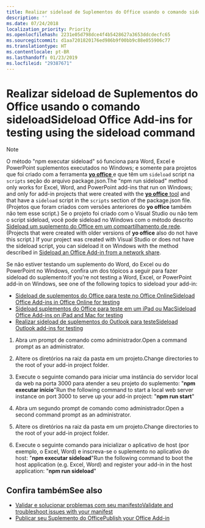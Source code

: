 ```yaml
---
title: Realizar sideload de Suplementos do Office usando o comando sideload
description: ''
ms.date: 07/24/2018
localization_priority: Priority
ms.openlocfilehash: 2231e05d798dce4f4b5428627a3653ddcdecfc65
ms.sourcegitcommit: d1aa7201820176ed986b9f00bb9c88e055906c77
ms.translationtype: HT
ms.contentlocale: pt-BR
ms.lasthandoff: 01/23/2019
ms.locfileid: "29387671"
---
```

# <a name="sideload-office-add-ins-for-testing-using-the-sideload-command"></a><span data-ttu-id="e23ec-102">Realizar sideload de Suplementos do Office usando o **comando sideload**</span><span class="sxs-lookup"><span data-stu-id="e23ec-102">Sideload Office Add-ins for testing using the **sideload command**</span></span>
 >[!NOTE]
><span data-ttu-id="e23ec-103">O método "npm executar sideload" só funciona para Word, Excel e PowerPoint suplementos executados no Windows; e somente para projetos que foi criado com a ferramenta [ **yo office** ](https://github.com/OfficeDev/generator-office) e que têm um `sideload` script na `scripts` seção do arquivo package.json.</span><span class="sxs-lookup"><span data-stu-id="e23ec-103">The "npm run sideload" method only works for Excel, Word, and PowerPoint add-ins that run on Windows; and only for add-in projects that were created with the [**yo office** tool](https://github.com/OfficeDev/generator-office) and that have a `sideload` script in the `scripts` section of the package.json file.</span></span> <span data-ttu-id="e23ec-104">(Projetos que foram criados com versões anteriores do **yo office** também não tem esse script.) Se o projeto foi criado com o Visual Studio ou não tem o script sideload, você pode sideload no Windows com o método descrito [Sideload um suplemento do Office em um compartilhamento de rede](create-a-network-shared-folder-catalog-for-task-pane-and-content-add-ins.md).</span><span class="sxs-lookup"><span data-stu-id="e23ec-104">(Projects that were created with older versions of **yo office** also do not have this script.) If your project was created with Visual Studio or does not have the sideload script, you can sideload it on Windows with the method described in [Sideload an Office Add-in from a network share](create-a-network-shared-folder-catalog-for-task-pane-and-content-add-ins.md).</span></span>
>
> <span data-ttu-id="e23ec-105">Se não estiver testando um suplemento do Word, do Excel ou do PowerPoint no Windows, confira um dos tópicos a seguir para fazer sideload do suplemento:</span><span class="sxs-lookup"><span data-stu-id="e23ec-105">If you're not testing a Word, Excel, or PowerPoint add-in on Windows, see one of the following topics to sideload your add-in:</span></span>
> 
> - [<span data-ttu-id="e23ec-106">Sideload de suplementos do Office para teste no Office Online</span><span class="sxs-lookup"><span data-stu-id="e23ec-106">Sideload Office Add-ins in Office Online for testing</span></span>](sideload-office-add-ins-for-testing.md)
> - [<span data-ttu-id="e23ec-107">Sideload suplementos do Office para teste em um iPad ou Mac</span><span class="sxs-lookup"><span data-stu-id="e23ec-107">Sideload Office Add-ins on iPad and Mac for testing</span></span>](sideload-an-office-add-in-on-ipad-and-mac.md)
> - [<span data-ttu-id="e23ec-108">Realizar sideload de suplementos do Outlook para teste</span><span class="sxs-lookup"><span data-stu-id="e23ec-108">Sideload Outlook add-ins for testing</span></span>](https://docs.microsoft.com/outlook/add-ins/sideload-outlook-add-ins-for-testing)

1. <span data-ttu-id="e23ec-109">Abra um prompt de comando como administrador.</span><span class="sxs-lookup"><span data-stu-id="e23ec-109">Open a command prompt as an administrator.</span></span>

2. <span data-ttu-id="e23ec-110">Altere os diretórios na raiz da pasta em um projeto.</span><span class="sxs-lookup"><span data-stu-id="e23ec-110">Change directories to the root of your add-in project folder.</span></span>

3. <span data-ttu-id="e23ec-111">Execute o seguinte comando para iniciar uma instância do servidor local da web na porta 3000 para atender a seu projeto do suplemento: "**npm executar início**"</span><span class="sxs-lookup"><span data-stu-id="e23ec-111">Run the following command to start a local web server instance on port 3000 to serve up your add-in project: "**npm run start**"</span></span>

4. <span data-ttu-id="e23ec-112">Abra um segundo prompt de comando como administrador.</span><span class="sxs-lookup"><span data-stu-id="e23ec-112">Open a second command prompt as an administrator.</span></span>

5. <span data-ttu-id="e23ec-113">Altere os diretórios na raiz da pasta em um projeto.</span><span class="sxs-lookup"><span data-stu-id="e23ec-113">Change directories to the root of your add-in project folder.</span></span>

6. <span data-ttu-id="e23ec-114">Execute o seguinte comando para inicializar o aplicativo de host (por exemplo, o Excel, Word) e inscreva-se o suplemento no aplicativo do host: "**npm executar sideload**"</span><span class="sxs-lookup"><span data-stu-id="e23ec-114">Run the following command to boot the host application (e.g. Excel, Word) and register your add-in in the host application: "**npm run sideload**"</span></span>

## <a name="see-also"></a><span data-ttu-id="e23ec-115">Confira também</span><span class="sxs-lookup"><span data-stu-id="e23ec-115">See also</span></span>

- [<span data-ttu-id="e23ec-116">Validar e solucionar problemas com seu manifesto</span><span class="sxs-lookup"><span data-stu-id="e23ec-116">Validate and troubleshoot issues with your manifest</span></span>](troubleshoot-manifest.md)
- [<span data-ttu-id="e23ec-117">Publicar seu Suplemento do Office</span><span class="sxs-lookup"><span data-stu-id="e23ec-117">Publish your Office Add-in</span></span>](../publish/publish.md)
